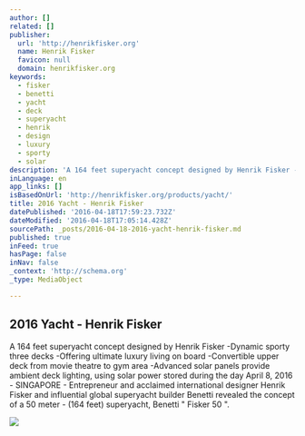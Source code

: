 ```yaml
---
author: []
related: []
publisher:
  url: 'http://henrikfisker.org'
  name: Henrik Fisker
  favicon: null
  domain: henrikfisker.org
keywords:
  - fisker
  - benetti
  - yacht
  - deck
  - superyacht
  - henrik
  - design
  - luxury
  - sporty
  - solar
description: 'A 164 feet superyacht concept designed by Henrik Fisker -Dynamic sporty three decks -Offering ultimate luxury living on board -Convertible upper deck from movie theatre to gym area -Advanced solar panels provide ambient deck lighting, using solar power stored during the day April 8, 2016 - SINGAPORE - Entrepreneur and acclaimed international designer Henrik Fisker and influential global superyacht builder Benetti revealed the concept of a 50 meter - (164 feet) superyacht, Benetti " Fisker 50 ".'
inLanguage: en
app_links: []
isBasedOnUrl: 'http://henrikfisker.org/products/yacht/'
title: 2016 Yacht - Henrik Fisker
datePublished: '2016-04-18T17:59:23.732Z'
dateModified: '2016-04-18T17:05:14.428Z'
sourcePath: _posts/2016-04-18-2016-yacht-henrik-fisker.md
published: true
inFeed: true
hasPage: false
inNav: false
_context: 'http://schema.org'
_type: MediaObject

---
```

<article style=""><h1>2016 Yacht - Henrik Fisker</h1><p>A 164 feet superyacht concept designed by Henrik Fisker -Dynamic sporty three decks -Offering ultimate luxury living on board -Convertible upper deck from movie theatre to gym area -Advanced solar panels provide ambient deck lighting, using solar power stored during the day April 8, 2016 - SINGAPORE - Entrepreneur and acclaimed international designer Henrik Fisker and influential global superyacht builder Benetti revealed the concept of a 50 meter - (164 feet) superyacht, Benetti " Fisker 50 ".</p><img src="http://henrikfisker.org/wp-content/uploads/2015/07/Official-Reveal-of-Benetti-Fisker50-Apr-8-2016-90x150.jpg" /></article>